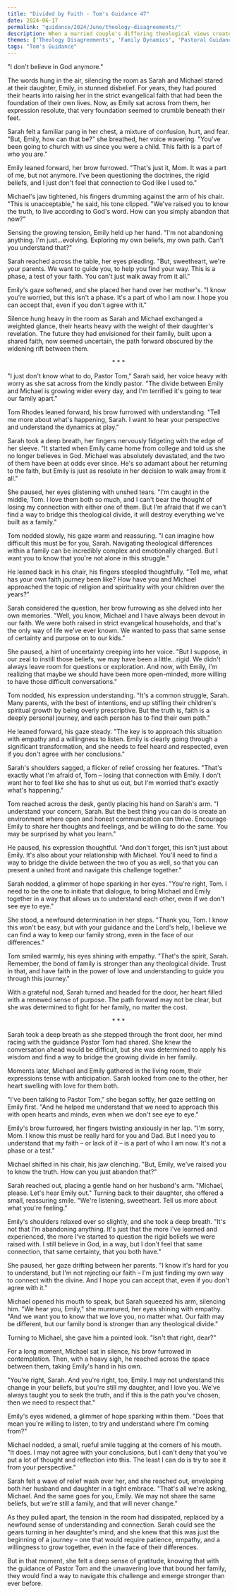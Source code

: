 ```yaml
---
title: "Divided by Faith - Tom's Guidance 47"
date: 2024-06-17
permalink: "guidance/2024/June/theology-disagreements/"
description: When a married couple's differing theological views create tension and division within their family, they seek guidance from Pastor Tom Rhodes to find a path forward that preserves their relationship and nurtures their children's spiritual development.
themes: ['Theology Disagreements', 'Family Dynamics', 'Pastoral Guidance', 'Communication', 'Spiritual Growth']
tags: "Tom's Guidance"
---
```

"I don't believe in God anymore."

The words hung in the air, silencing the room as Sarah and Michael stared at their daughter, Emily, in stunned disbelief. For years, they had poured their hearts into raising her in the strict evangelical faith that had been the foundation of their own lives. Now, as Emily sat across from them, her expression resolute, that very foundation seemed to crumble beneath their feet.

Sarah felt a familiar pang in her chest, a mixture of confusion, hurt, and fear. "But, Emily, how can that be?" she breathed, her voice wavering. "You've been going to church with us since you were a child. This faith is a part of who you are."

Emily leaned forward, her brow furrowed. "That's just it, Mom. It was a part of me, but not anymore. I've been questioning the doctrines, the rigid beliefs, and I just don't feel that connection to God like I used to."

Michael's jaw tightened, his fingers drumming against the arm of his chair. "This is unacceptable," he said, his tone clipped. "We've raised you to know the truth, to live according to God's word. How can you simply abandon that now?"

Sensing the growing tension, Emily held up her hand. "I'm not abandoning anything. I'm just...evolving. Exploring my own beliefs, my own path. Can't you understand that?"

Sarah reached across the table, her eyes pleading. "But, sweetheart, we're your parents. We want to guide you, to help you find your way. This is a phase, a test of your faith. You can't just walk away from it all."

Emily's gaze softened, and she placed her hand over her mother's. "I know you're worried, but this isn't a phase. It's a part of who I am now. I hope you can accept that, even if you don't agree with it."

Silence hung heavy in the room as Sarah and Michael exchanged a weighted glance, their hearts heavy with the weight of their daughter's revelation. The future they had envisioned for their family, built upon a shared faith, now seemed uncertain, the path forward obscured by the widening rift between them.

<center>* * *</center>

"I just don't know what to do, Pastor Tom," Sarah said, her voice heavy with worry as she sat across from the kindly pastor. "The divide between Emily and Michael is growing wider every day, and I'm terrified it's going to tear our family apart."

Tom Rhodes leaned forward, his brow furrowed with understanding. "Tell me more about what's happening, Sarah. I want to hear your perspective and understand the dynamics at play."

Sarah took a deep breath, her fingers nervously fidgeting with the edge of her sleeve. "It started when Emily came home from college and told us she no longer believes in God. Michael was absolutely devastated, and the two of them have been at odds ever since. He's so adamant about her returning to the faith, but Emily is just as resolute in her decision to walk away from it all."

She paused, her eyes glistening with unshed tears. "I'm caught in the middle, Tom. I love them both so much, and I can't bear the thought of losing my connection with either one of them. But I'm afraid that if we can't find a way to bridge this theological divide, it will destroy everything we've built as a family."

Tom nodded slowly, his gaze warm and reassuring. "I can imagine how difficult this must be for you, Sarah. Navigating theological differences within a family can be incredibly complex and emotionally charged. But I want you to know that you're not alone in this struggle."

He leaned back in his chair, his fingers steepled thoughtfully. "Tell me, what has your own faith journey been like? How have you and Michael approached the topic of religion and spirituality with your children over the years?"

Sarah considered the question, her brow furrowing as she delved into her own memories. "Well, you know, Michael and I have always been devout in our faith. We were both raised in strict evangelical households, and that's the only way of life we've ever known. We wanted to pass that same sense of certainty and purpose on to our kids."

She paused, a hint of uncertainty creeping into her voice. "But I suppose, in our zeal to instill those beliefs, we may have been a little...rigid. We didn't always leave room for questions or exploration. And now, with Emily, I'm realizing that maybe we should have been more open-minded, more willing to have those difficult conversations."

Tom nodded, his expression understanding. "It's a common struggle, Sarah. Many parents, with the best of intentions, end up stifling their children's spiritual growth by being overly prescriptive. But the truth is, faith is a deeply personal journey, and each person has to find their own path."

He leaned forward, his gaze steady. "The key is to approach this situation with empathy and a willingness to listen. Emily is clearly going through a significant transformation, and she needs to feel heard and respected, even if you don't agree with her conclusions."

Sarah's shoulders sagged, a flicker of relief crossing her features. "That's exactly what I'm afraid of, Tom – losing that connection with Emily. I don't want her to feel like she has to shut us out, but I'm worried that's exactly what's happening."

Tom reached across the desk, gently placing his hand on Sarah's arm. "I understand your concern, Sarah. But the best thing you can do is create an environment where open and honest communication can thrive. Encourage Emily to share her thoughts and feelings, and be willing to do the same. You may be surprised by what you learn."

He paused, his expression thoughtful. "And don't forget, this isn't just about Emily. It's also about your relationship with Michael. You'll need to find a way to bridge the divide between the two of you as well, so that you can present a united front and navigate this challenge together."

Sarah nodded, a glimmer of hope sparking in her eyes. "You're right, Tom. I need to be the one to initiate that dialogue, to bring Michael and Emily together in a way that allows us to understand each other, even if we don't see eye to eye."

She stood, a newfound determination in her steps. "Thank you, Tom. I know this won't be easy, but with your guidance and the Lord's help, I believe we can find a way to keep our family strong, even in the face of our differences."

Tom smiled warmly, his eyes shining with empathy. "That's the spirit, Sarah. Remember, the bond of family is stronger than any theological divide. Trust in that, and have faith in the power of love and understanding to guide you through this journey."

With a grateful nod, Sarah turned and headed for the door, her heart filled with a renewed sense of purpose. The path forward may not be clear, but she was determined to fight for her family, no matter the cost.

<center>* * *</center>

Sarah took a deep breath as she stepped through the front door, her mind racing with the guidance Pastor Tom had shared. She knew the conversation ahead would be difficult, but she was determined to apply his wisdom and find a way to bridge the growing divide in her family.

Moments later, Michael and Emily gathered in the living room, their expressions tense with anticipation. Sarah looked from one to the other, her heart swelling with love for them both.

"I've been talking to Pastor Tom," she began softly, her gaze settling on Emily first. "And he helped me understand that we need to approach this with open hearts and minds, even when we don't see eye to eye."

Emily's brow furrowed, her fingers twisting anxiously in her lap. "I'm sorry, Mom. I know this must be really hard for you and Dad. But I need you to understand that my faith – or lack of it – is a part of who I am now. It's not a phase or a test."

Michael shifted in his chair, his jaw clenching. "But, Emily, we've raised you to know the truth. How can you just abandon that?"

Sarah reached out, placing a gentle hand on her husband's arm. "Michael, please. Let's hear Emily out." Turning back to their daughter, she offered a small, reassuring smile. "We're listening, sweetheart. Tell us more about what you're feeling."

Emily's shoulders relaxed ever so slightly, and she took a deep breath. "It's not that I'm abandoning anything. It's just that the more I've learned and experienced, the more I've started to question the rigid beliefs we were raised with. I still believe in God, in a way, but I don't feel that same connection, that same certainty, that you both have."

She paused, her gaze drifting between her parents. "I know it's hard for you to understand, but I'm not rejecting our faith – I'm just finding my own way to connect with the divine. And I hope you can accept that, even if you don't agree with it."

Michael opened his mouth to speak, but Sarah squeezed his arm, silencing him. "We hear you, Emily," she murmured, her eyes shining with empathy. "And we want you to know that we love you, no matter what. Our faith may be different, but our family bond is stronger than any theological divide."

Turning to Michael, she gave him a pointed look. "Isn't that right, dear?"

For a long moment, Michael sat in silence, his brow furrowed in contemplation. Then, with a heavy sigh, he reached across the space between them, taking Emily's hand in his own.

"You're right, Sarah. And you're right, too, Emily. I may not understand this change in your beliefs, but you're still my daughter, and I love you. We've always taught you to seek the truth, and if this is the path you've chosen, then we need to respect that."

Emily's eyes widened, a glimmer of hope sparking within them. "Does that mean you're willing to listen, to try and understand where I'm coming from?"

Michael nodded, a small, rueful smile tugging at the corners of his mouth. "It does. I may not agree with your conclusions, but I can't deny that you've put a lot of thought and reflection into this. The least I can do is try to see it from your perspective."

Sarah felt a wave of relief wash over her, and she reached out, enveloping both her husband and daughter in a tight embrace. "That's all we're asking, Michael. And the same goes for you, Emily. We may not share the same beliefs, but we're still a family, and that will never change."

As they pulled apart, the tension in the room had dissipated, replaced by a newfound sense of understanding and connection. Sarah could see the gears turning in her daughter's mind, and she knew that this was just the beginning of a journey – one that would require patience, empathy, and a willingness to grow together, even in the face of their differences.

But in that moment, she felt a deep sense of gratitude, knowing that with the guidance of Pastor Tom and the unwavering love that bound her family, they would find a way to navigate this challenge and emerge stronger than ever before.

